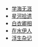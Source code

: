 <!-- _sidebar.md -->
<!-- 网页左边的侧边栏 -->
- [学海无涯](/学海无涯/index.md)
- [星河拾遗]()
- [白衣卿相](/白衣卿相/index.md)
- [在水伊人]()
- [浮生杂记]()